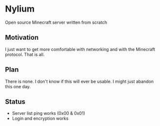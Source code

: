# Nylium

Open source Minecraft server written from scratch

## Motivation

I just want to get more comfortable with networking and with the Minecraft protocol. That is all.

## Plan

There is none. I don't know if this will ever be usable. I might just abandon this one day.

## Status

- Server list ping works (0x00 & 0x01)
- Login and encryption works